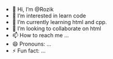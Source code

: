 - 👋 Hi, I’m @Rozik
- 👀 I’m interested in learn code
- 🌱 I’m currently learning html and cpp.
- 💞️ I’m looking to collaborate on html
- 📫 How to reach me ...
- 😄 Pronouns: ...
- ⚡ Fun fact: ...

<!---
RozikCod/RozikCod is a ✨ special ✨ repository because its `README.md` (this file) appears on your GitHub profile.
You can click the Preview link to take a look at your changes.
--->
